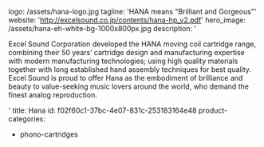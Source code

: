 logo: /assets/hana-logo.jpg
tagline: 'HANA means "Brilliant and Gorgeous"'
website: 'http://excelsound.co.jp/contents/hana-hp_v2.pdf'
hero_image: /assets/hana-eh-white-bg-1000x800px.jpg
description: '<p>Excel Sound Corporation developed the HANA moving coil cartridge range, combining their 50 years’ cartridge design and manufacturing expertise with modern manufacturing technologies; using high quality materials together with long established hand assembly techniques for best quality. Excel Sound is proud to offer Hana as the embodiment of brilliance and beauty to value-seeking music lovers around the world, who demand the finest analog reproduction.</p>'
title: Hana
id: f02f60c1-37bc-4e07-831c-253183164e48
product-categories:
  - phono-cartridges

